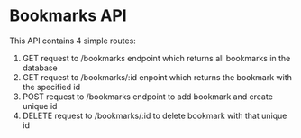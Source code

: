 # Bookmarks API

This API contains 4 simple routes:
1. GET request to /bookmarks endpoint which returns all bookmarks in the database
2. GET request to /bookmarks/:id enpoint which returns the bookmark with the specified id
3. POST request to /bookmarks endpoint to add bookmark and create unique id
4. DELETE request to /bookmarks/:id to delete bookmark with that unique id

